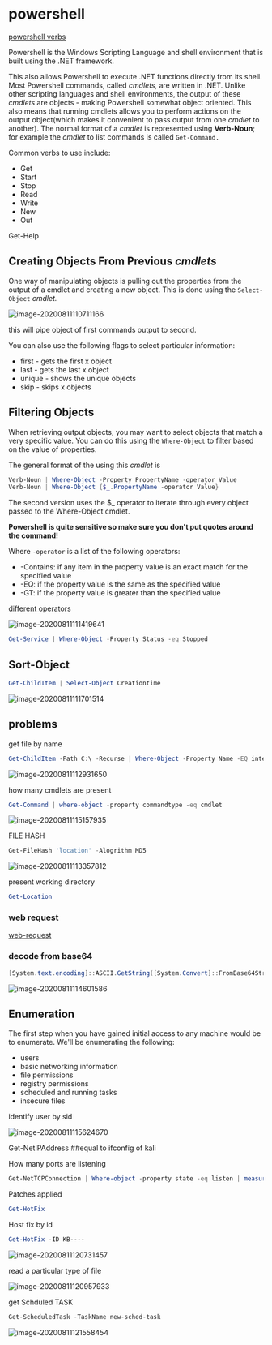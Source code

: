 # powershell

[powershell verbs](https://docs.microsoft.com/en-us/powershell/scripting/developer/cmdlet/approved-verbs-for-windows-powershell-commands?view=powershell-7)

Powershell is the Windows Scripting Language and shell environment that is built using the .NET framework. 

This also allows Powershell to execute .NET functions directly from its shell. Most Powershell commands, called *cmdlets,* are written in .NET. Unlike other scripting languages and shell environments, the output of these *cmdlets* are objects - making Powershell somewhat object oriented. This also means  that running cmdlets allows you to perform actions on the output  object(which makes it convenient to pass output from one *cmdlet* to another). The normal format of a *cmdlet* is represented using **Verb-Noun**; for example the *cmdlet* to list commands is called `Get-Command.`

Common verbs to use include:



- Get
- Start
- Stop 
- Read
- Write
- New
- Out

 Get-Help

## Creating Objects From Previous *cmdlets*

One way of manipulating objects is pulling out the properties from the  output of a cmdlet and creating a new object. This is done using the `Select-Object` *cmdlet.* 

![image-20200811110711166](powershell.assets/image-20200811110711166.png)

this will pipe object of first commands output to second.

You can also use the following flags to select particular information:

- first - gets the first x object
- last - gets the last x object
- unique - shows the unique objects
- skip - skips x objects



## Filtering Objects

When retrieving output objects, you may want to select objects that match a very specific value. You can do this using the `Where-Object` to filter based on the value of properties. 

The general format of the using this *cmdlet* is 

```powershell
Verb-Noun | Where-Object -Property PropertyName -operator Value
Verb-Noun | Where-Object {$_.PropertyName -operator Value}
```

The second version uses the $_ operator to iterate through every object passed to the Where-Object cmdlet.

**Powershell is quite sensitive so make sure you don't put quotes around the command!**

Where `-operator` is a list of the following operators:

- -Contains: if any item in the property value is an exact match for the specified value
- -EQ: if the property value is the same as the specified value
- -GT: if the property value is greater than the specified value

[different operators](https://docs.microsoft.com/en-us/powershell/module/microsoft.powershell.core/where-object?view=powershell-6)

![image-20200811111419641](powershell.assets/image-20200811111419641.png)

```powershell
Get-Service | Where-Object -Property Status -eq Stopped
```



## Sort-Object

```powershell
Get-ChildItem | Select-Object Creationtime
```



![image-20200811111701514](powershell.assets/image-20200811111701514.png)

## problems

get file by name

```powershell
Get-ChildItem -Path C:\ -Recurse | Where-Object -Property Name -EQ interesting-file.txt.txt  -ErrorAction SilentlyContinue
```

![image-20200811112931650](powershell.assets/image-20200811112931650.png)



how many cmdlets are present

```powershell
Get-Command | where-object -property commandtype -eq cmdlet
```

![image-20200811115157935](powershell.assets/image-20200811115157935.png)

FILE HASH

```powershell
Get-FileHash 'location' -Alogrithm MD5
```



![image-20200811113357812](powershell.assets/image-20200811113357812.png)



present working directory

```powershell
Get-Location
```



### web request

[web-request](https://docs.microsoft.com/en-us/powershell/module/microsoft.powershell.utility/invoke-webrequest?view=powershell-6)



### decode from base64

```powershell
[System.text.encoding]::ASCII.GetString([System.Convert]::FromBase64String($data))
```



![image-20200811114601586](powershell.assets/image-20200811114601586.png)





## Enumeration

The first step when you have gained initial access to any machine would be to enumerate. We'll be enumerating the following:

- users
- basic networking information
- file permissions
- registry permissions
- scheduled and running tasks
- insecure files

identify user by sid

![image-20200811115624670](powershell.assets/image-20200811115624670.png)



Get-NetIPAddress		##equal to ifconfig of kali



How many ports are listening

```powershell
Get-NetTCPConnection | Where-object -property state -eq listen | measure
```



Patches applied 

```powershell
Get-HotFix
```



Host fix by id

```powershell
Get-HotFix -ID KB----
```



![image-20200811120731457](powershell.assets/image-20200811120731457.png)



read a particular type of file

![image-20200811120957933](powershell.assets/image-20200811120957933.png)



get Schduled TASK

```powershell
Get-ScheduledTask -TaskName new-sched-task
```



![image-20200811121558454](powershell.assets/image-20200811121558454.png)